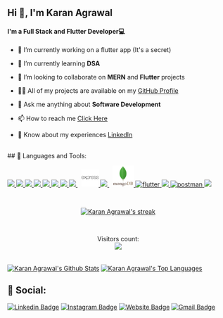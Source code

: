 <h2>Hi 👋, I'm Karan Agrawal</h2>
<h4>I'm a Full Stack and Flutter Developer💻</h4>

- 🔭 I’m currently working on a flutter app (It's a secret)

- 🌱 I’m currently learning **DSA**

- 👯 I’m looking to collaborate on **MERN** and **Flutter** projects

- 👨‍💻 All of my projects are available on my [GitHub Profile](https://github.com/Karan9034)

- 💬 Ask me anything about **Software Development**

- 📫 How to reach me [Click Here](mailto:karan.agr9034@gmail.com)

- 📄 Know about my experiences [LinkedIn](https://www.linkedin.com/in/karanel)

<br>
## 🚀 Languages and Tools:

<p align="left"> 
    <a href="https://www.w3.org/html/" target="_blank"> <img src="https://img.icons8.com/color/48/000000/html-5.png"/> </a> 
    <a href="https://www.w3schools.com/css/" target="_blank"> <img src="https://img.icons8.com/color/48/000000/css3.png"/> </a> 
    <a href="https://getbootstrap.com" target="_blank"> <img src="https://img.icons8.com/color/48/000000/bootstrap.png"/> </a> 
    <a href="https://developer.mozilla.org/en-US/docs/Web/JavaScript" target="_blank"> <img src="https://img.icons8.com/color/48/000000/javascript.png"/> </a> 
    <a href="https://reactjs.org/" target="_blank"> <img src="https://img.icons8.com/color/48/000000/react-native.png"/> </a>
    <a href="https://material-ui.com" target="_blank"> <img src="https://img.icons8.com/color/48/000000/material-ui.png"/> </a> 
    <a href="https://www.python.org" target="_blank"> <img src="https://img.icons8.com/color/48/000000/python.png"/> </a> 
    <a style="padding-right:8px;" href="https://nodejs.org" target="_blank"> <img src="https://img.icons8.com/color/48/000000/nodejs.png"/> </a> 
    <a href="https://expressjs.com" target="_blank"> <img src="https://raw.githubusercontent.com/devicons/devicon/master/icons/express/express-original-wordmark.svg" alt="express" width="40" height="40"/> </a>
    <a style="padding-right:8px;" href="https://www.mysql.com/" target="_blank"> <img src="https://img.icons8.com/fluent/50/000000/mysql-logo.png"/> </a>
    <a href="https://www.mongodb.com/" target="_blank"> <img src="https://raw.githubusercontent.com/devicons/devicon/master/icons/mongodb/mongodb-original-wordmark.svg" alt="mongodb" width="48" height="48"/> </a> 
    <a href="https://flutter.dev/" target="_blank"> <img src="https://img.icons8.com/fluent/50/000000/flutter.png" alt="flutter" width="48" height="48"/> </a> 
    <a href="https://firebase.google.com/" target="_blank"> <img src="https://img.icons8.com/color/48/000000/firebase.png"/> </a> 
    <a href="https://postman.com" target="_blank"> <img src="https://www.vectorlogo.zone/logos/getpostman/getpostman-icon.svg" alt="postman" width="45" height="45"/> </a>   
    <a href="https://git-scm.com/" target="_blank"> <img src="https://img.icons8.com/color/48/000000/git.png"/> </a> 
</p>
<br>
<p align="center">
    <a href="https://github.com/Karan9034/github-readme-streak-stats">
        <img title="🔥 Get streak stats for your profile at git.io/streak-stats" alt="Karan Agrawal's streak" src="https://github-readme-streak-stats.herokuapp.com/?user=Karan9034&theme=black-ice&hide_border=true&stroke=0000&background=060A0CD0"/>
    </a>
</p>
<br>
<p align="center"> 
  Visitors count:<br>
  <img src="https://profile-counter.glitch.me/Karan9034/count.svg" />
</p>
<br>
<a href="https://github.com/Karan9034/github-readme-stats"><img alt="Karan Agrawal's Github Stats" src="https://github-readme-stats.vercel.app/api?username=Karan9034&show_icons=true&count_private=true&theme=react&hide_border=true&bg_color=0D1117" /></a>
<a href="https://github.com/Karan9034/github-readme-stats"><img alt="Karan Agrawal's Top Languages" src="https://github-readme-stats.vercel.app/api/top-langs/?username=Karan9034&langs_count=8&count_private=true&layout=compact&theme=react&hide_border=true&bg_color=0D1117" /></a>
<br>

## 🚀 Social:

[![Linkedin Badge](https://img.shields.io/badge/-karanel-blue?style=flat-square&logo=Linkedin&logoColor=white&link=https://www.linkedin.com/in/karanel/)](https://www.linkedin.com/in/karanel/)
[![Instagram Badge](https://img.shields.io/badge/-_karanel-e4405f?style=flat-square&logo=Instagram&logoColor=white&link=https://www.instagram.com/_karanel/)](https://www.instagram.com/_karanel/)
[![Website Badge](https://img.shields.io/badge/-karanel.tech-0D4B89?style=flat-square&logo=React&logoColor=white&link=https://karanel.tech/)](https://karanel.tech/)
[![Gmail Badge](https://img.shields.io/badge/-karan.agr9034@gmail.com-d14836?style=flat-square&logo=Gmail&logoColor=white&link=mailto:karan.agr9034@gmail.com)](mailto:karan.agr9034@gmail.com)
